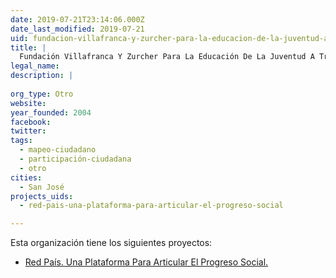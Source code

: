 ```yaml
---
date: 2019-07-21T23:14:06.000Z
date_last_modified: 2019-07-21
uid: fundacion-villafranca-y-zurcher-para-la-educacion-de-la-juventud-a-traves-del-turismo
title: |
  Fundación Villafranca Y Zurcher Para La Educación De La Juventud A Través Del Turismo
legal_name: 
description: |
  
org_type: Otro
website: 
year_founded: 2004
facebook: 
twitter: 
tags:
  - mapeo-ciudadano
  - participación-ciudadana
  - otro
cities: 
  - San José
projects_uids:
  - red-pais-una-plataforma-para-articular-el-progreso-social

---
```


Esta organización tiene los siguientes proyectos:

- [Red País. Una Plataforma Para Articular El Progreso Social.](/proyectos/red-pais-una-plataforma-para-articular-el-progreso-social)
